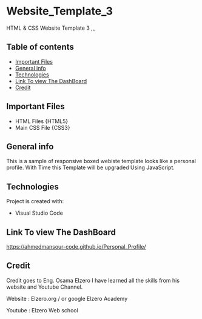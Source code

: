 # Website_Template_3
HTML &amp; CSS Website Template 3
,,,

## Table of contents
* [Important Files](important-files)
* [General info](#general-info)
* [Technologies](#technologies)
* [Link To view The DashBoard](link-to-view-dashboard)
* [Credit](credit)

## Important Files
* HTML Files {HTML5}
* Main CSS File {CSS3}

## General info
This is a sample of responsive boxed webiste template looks like a personal profile.
With Time this Template will be upgraded Using JavaScript.

## Technologies
Project is created with:
* Visual Studio Code
	

## Link To view The DashBoard
	
https://ahmedmansour-code.github.io/Personal_Profile/


## Credit 

Credit goes to Eng. Osama Elzero I have learned all the skills from his website and Youtube Channel.

Website : Elzero.org / or google Elzero Academy

Youtube : Elzero Web school

